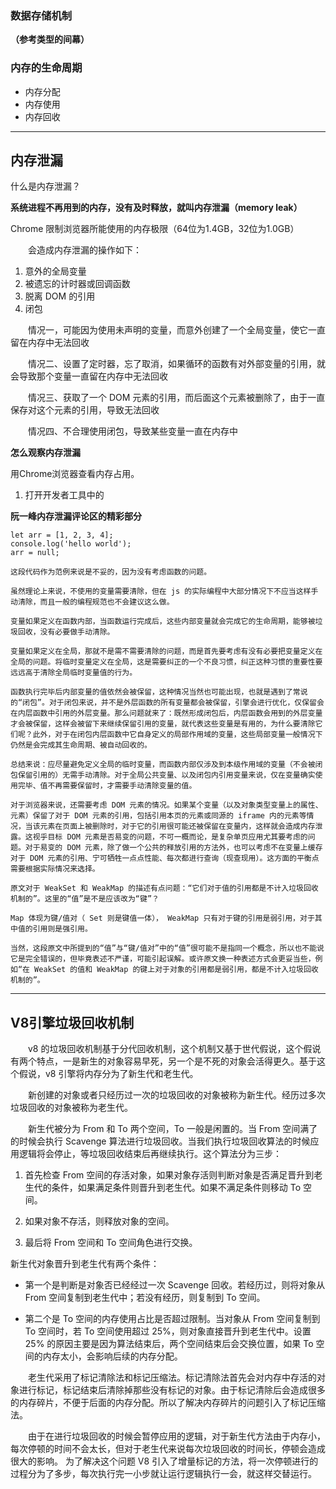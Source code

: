 ### 数据存储机制
**（参考类型的间幕）**
### 内存的生命周期
- 内存分配
- 内存使用
- 内存回收

---
## **内存泄漏**

什么是内存泄漏？

**系统进程不再用到的内存，没有及时释放，就叫内存泄漏（memory leak）**

Chrome 限制浏览器所能使用的内存极限（64位为1.4GB，32位为1.0GB）

&emsp;&emsp;会造成内存泄漏的操作如下：
1. 意外的全局变量
2. 被遗忘的计时器或回调函数
3. 脱离 DOM 的引用
4. 闭包

&emsp;&emsp;情况一，可能因为使用未声明的变量，而意外创建了一个全局变量，使它一直留在内存中无法回收

&emsp;&emsp;情况二、设置了定时器，忘了取消，如果循环的函数有对外部变量的引用，就会导致那个变量一直留在内存中无法回收

&emsp;&emsp;情况三、获取了一个 DOM 元素的引用，而后面这个元素被删除了，由于一直保存对这个元素的引用，导致无法回收

&emsp;&emsp;情况四、不合理使用闭包，导致某些变量一直在内存中

**怎么观察内存泄漏**

用Chrome浏览器查看内存占用。
1. 打开开发者工具中的

**阮一峰内存泄漏评论区的精彩部分**
```
let arr = [1, 2, 3, 4];
console.log('hello world');
arr = null;

这段代码作为范例来说是不妥的，因为没有考虑函数的问题。

虽然理论上来说，不使用的变量需要清除，但在 js 的实际编程中大部分情况下不应当这样手动清除，而且一般的编程规范也不会建议这么做。

变量如果定义在函数内部，当函数运行完成后，这些内部变量就会完成它的生命周期，能够被垃圾回收，没有必要做手动清除。

变量如果定义在全局，那就不是需不需要清除的问题，而是首先要考虑有没有必要把变量定义在全局的问题。将临时变量定义在全局，这是需要纠正的一个不良习惯，纠正这种习惯的重要性要远远高于清除全局临时变量值的行为。

函数执行完毕后内部变量的值依然会被保留，这种情况当然也可能出现，也就是遇到了常说的“闭包”。对于闭包来说，并不是外层函数的所有变量都会被保留，引擎会进行优化，仅保留会在内层函数中引用的外层变量。那么问题就来了：既然形成闭包后，内层函数会用到的外层变量才会被保留，这样会被留下来继续保留引用的变量，就代表这些变量是有用的，为什么要清除它们呢？此外，对于在闭包内层函数中它自身定义的局部作用域的变量，这些局部变量一般情况下仍然是会完成其生命周期、被自动回收的。

总结来说：应尽量避免定义全局的临时变量，而函数内部仅涉及到本级作用域的变量（不会被闭包保留引用的）无需手动清除。对于全局公共变量、以及闭包内引用变量来说，仅在变量确实使用完毕、值不再需要保留时，才需要手动清除变量的值。

对于浏览器来说，还需要考虑 DOM 元素的情况。如果某个变量（以及对象类型变量上的属性、元素）保留了对于 DOM 元素的引用，包括引用本页的元素或同源的 iframe 内的元素等情况，当该元素在页面上被删除时，对于它的引用很可能还被保留在变量内，这样就会造成内存泄露。这视乎目标 DOM 元素是否易变的问题，不可一概而论，是复杂单页应用尤其要考虑的问题。对于易变的 DOM 元素，除了做一个公共的释放引用的方法外，也可以考虑不在变量上缓存对于 DOM 元素的引用、宁可牺牲一点点性能、每次都进行查询（现查现用）。这方面的平衡点需要根据实际情况来选择。
```
```
原文对于 WeakSet 和 WeakMap 的描述有点问题：“它们对于值的引用都是不计入垃圾回收机制的”。这里的“值”是不是应该改为“键”？

Map 体现为键/值对（ Set 则是键值一体）， WeakMap 只有对于键的引用是弱引用，对于其中值的引用则是强引用。

当然，这段原文中所提到的“值”与“键/值对”中的“值”很可能不是指同一个概念，所以也不能说它是完全错误的，但毕竟表述不严谨，可能引起误解。或许原文换一种表述方式会更妥当些，例如“在 WeakSet 的值和 WeakMap 的键上对于对象的引用都是弱引用，都是不计入垃圾回收机制的”。
```

---
## **V8引擎垃圾回收机制**

&emsp;&emsp;v8 的垃圾回收机制基于分代回收机制，这个机制又基于世代假说，这个假说有两个特点，一是新生的对象容易早死，另一个是不死的对象会活得更久。基于这个假说，v8 引擎将内存分为了新生代和老生代。

&emsp;&emsp;新创建的对象或者只经历过一次的垃圾回收的对象被称为新生代。经历过多次垃圾回收的对象被称为老生代。

&emsp;&emsp;新生代被分为 From 和 To 两个空间，To 一般是闲置的。当 From 空间满了的时候会执行 Scavenge 算法进行垃圾回收。当我们执行垃圾回收算法的时候应用逻辑将会停止，等垃圾回收结束后再继续执行。这个算法分为三步：
1. 首先检查 From 空间的存活对象，如果对象存活则判断对象是否满足晋升到老生代的条件，如果满足条件则晋升到老生代。如果不满足条件则移动 To 空间。

2. 如果对象不存活，则释放对象的空间。

3. 最后将 From 空间和 To 空间角色进行交换。

新生代对象晋升到老生代有两个条件：

- 第一个是判断是对象否已经经过一次 Scavenge 回收。若经历过，则将对象从 From 空间复制到老生代中；若没有经历，则复制到 To 空间。

- 第二个是 To 空间的内存使用占比是否超过限制。当对象从 From 空间复制到 To 空间时，若 To 空间使用超过 25%，则对象直接晋升到老生代中。设置 25% 的原因主要是因为算法结束后，两个空间结束后会交换位置，如果 To 空间的内存太小，会影响后续的内存分配。

&emsp;&emsp;老生代采用了标记清除法和标记压缩法。标记清除法首先会对内存中存活的对象进行标记，标记结束后清除掉那些没有标记的对象。由于标记清除后会造成很多的内存碎片，不便于后面的内存分配。所以了解决内存碎片的问题引入了标记压缩法。

&emsp;&emsp;由于在进行垃圾回收的时候会暂停应用的逻辑，对于新生代方法由于内存小，每次停顿的时间不会太长，但对于老生代来说每次垃圾回收的时间长，停顿会造成很大的影响。 为了解决这个问题 V8 引入了增量标记的方法，将一次停顿进行的过程分为了多步，每次执行完一小步就让运行逻辑执行一会，就这样交替运行。
